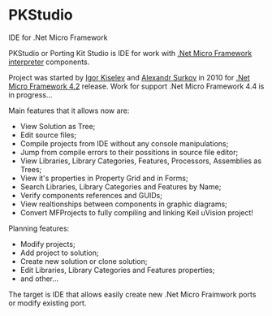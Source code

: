 # PKStudio
IDE for .Net Micro Framework

PKStudio or Porting Kit Studio is IDE for work with [.Net Micro Framework interpreter](https://github.com/NETMF/netmf-interpreter) components.

Project was started by [Igor Kiselev](https://github.com/igvas) and [Alexandr Surkov](https://github.com/AlexandrSurkov) in 2010 for [.Net Micro Framework 4.2](http://netmf.codeplex.com/releases/view/91594) release.
Work for support .Net Micro Framework 4.4 is in progress...

Main features that it allows now are:
* View Solution as Tree;
* Edit source files;
* Compile projects from IDE without any console manipulations;
* Jump from compile errors to their possitions in source file editor;
* View Libraries, Library Categories, Features, Processors, Assemblies as Trees;
* View it's properties in Property Grid and in Forms;
* Search Libraries, Library Categories and Features by Name;
* Verify components references and GUIDs;
* View realtionships between components in graphic diagrams;
* Convert MFProjects to fully compiling and linking Keil uVision project!

Planning features:
* Modify projects;
* Add project to solution;
* Create new solution or clone solution;
* Edit Libraries, Library Categories and Features properties;
* and other...

The target is IDE that allows easily create new .Net Micro Fraimwork ports or modify existing port.
